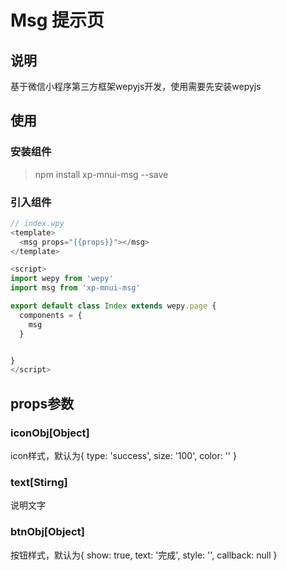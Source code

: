 # Msg 提示页

## 说明

基于微信小程序第三方框架wepyjs开发，使用需要先安装wepyjs

## 使用

### 安装组件

> npm install xp-mnui-msg --save

### 引入组件

```js
// index.wpy
<template>
  <msg props="{{props}}"></msg>
</template>

<script>
import wepy from 'wepy'
import msg from 'xp-mnui-msg'

export default class Index extends wepy.page {
  components = {
    msg
  }


}
</script>
```

## props参数

### iconObj[Object]

icon样式，默认为{ type: 'success', size: '100', color: '' }

### text[Stirng]

说明文字

### btnObj[Object]

按钮样式，默认为{ show: true, text: '完成', style: '', callback: null }
